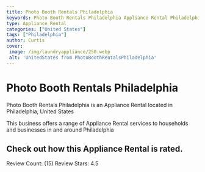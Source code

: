 ```yaml
---
title: Photo Booth Rentals Philadelphia
keywords: Photo Booth Rentals Philadelphia Appliance Rental Philadelphia United States 
type: Appliance Rental 
categories: ["United States"]
tags: ["Philadelphia"]
author: Curtis
cover:
 image: /img/laundryappliance/250.webp
 alt: 'UnitedStates from PhotoBoothRentalsPhiladelphia'
---
```


# Photo Booth Rentals Philadelphia
Photo Booth Rentals Philadelphia is an Appliance Rental located in Philadelphia, United States

This business offers a range of Appliance Rental services to households and businesses in and around Philadelphia

## Check out how this Appliance Rental is rated.
Review Count: (15)
Review Stars: 4.5
